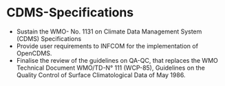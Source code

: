 # CDMS-Specifications
- Sustain the WMO- No. 1131 on Climate Data Management System (CDMS) Specifications
- Provide user requirements to INFCOM for the implementation of OpenCDMS.
- Finalise the review of the guidelines on QA-QC, that replaces the WMO Technical Document WMO/TD-N° 111 (WCP-85), Guidelines on the Quality Control of Surface Climatological Data of May 1986.